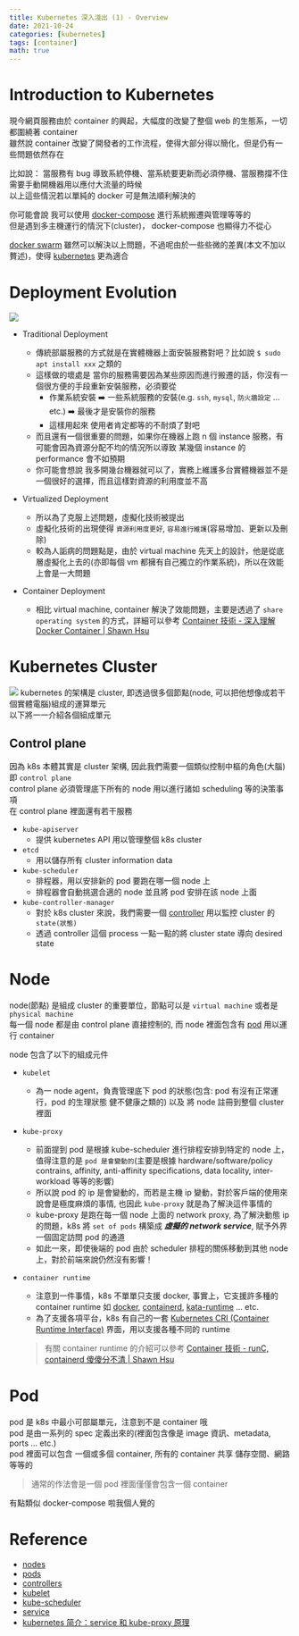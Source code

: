 ```yaml
---
title: Kubernetes 深入淺出 (1) - Overview
date: 2021-10-24
categories: [kubernetes]
tags: [container]
math: true
---
```


# Introduction to Kubernetes
現今網頁服務由於 container 的興起，大幅度的改變了整個 web 的生態系，一切都圍繞著 container\
雖然說 container 改變了開發者的工作流程，使得大部分得以簡化，但是仍有一些問題依然存在

比如說： 當服務有 bug 導致系統停機、當系統要更新而必須停機、當服務撐不住需要手動開機器用以應付大流量的時候\
以上這些情況若以單純的 docker 可是無法順利解決的

你可能會說 我可以使用 [docker-compose](https://docs.docker.com/compose/) 進行系統搬遷與管理等等的\
但是遇到多主機運行的情況下(cluster)， docker-compose 也顯得力不從心

[docker swarm](https://docs.docker.com/engine/swarm/) 雖然可以解決以上問題，不過呢由於一些些微的差異(本文不加以贅述)，使得 [kubernetes](https://kubernetes.io) 更為適合

# Deployment Evolution
![](https://d33wubrfki0l68.cloudfront.net/26a177ede4d7b032362289c6fccd448fc4a91174/eb693/images/docs/container_evolution.svg)
+ Traditional Deployment
    + 傳統部屬服務的方式就是在實體機器上面安裝服務對吧？比如說 `$ sudo apt install xxx` 之類的
    + 這樣做的壞處是 當你的服務需要因為某些原因而進行搬遷的話，你沒有一個很方便的手段重新安裝服務，必須要從
        + 作業系統安裝 :arrow_right: 一些系統服務的安裝(e.g. `ssh`, `mysql`, `防火牆設定` ... etc.) :arrow_right: 最後才是安裝你的服務
        + 這樣用起來 使用者肯定都等的不耐煩了對吧
    + 而且還有一個很重要的問題，如果你在機器上跑 n 個 instance 服務，有可能會因為資源分配不均的情況所以導致 某幾個 instance 的 performance 會不如預期
    + 你可能會想說 我多開幾台機器就可以了，實務上維護多台實體機器並不是一個很好的選擇，而且這樣對資源的利用度並不高

+ Virtualized Deployment
    + 所以為了克服上述問題，虛擬化技術被提出
    + 虛擬化技術的出現使得 `資源利用度更好`, `容易進行維護`(容易增加、更新以及刪除)
    + 較為人詬病的問題點是，由於 virtual machine 先天上的設計，他是從底層虛擬化上去的(亦即每個 vm 都擁有自己獨立的作業系統)，所以在效能上會是一大問題

+ Container Deployment
    + 相比 virtual machine, container 解決了效能問題，主要是透過了 `share operating system` 的方式，詳細可以參考 [Container 技術 - 深入理解 Docker Container \| Shawn Hsu](../../container/container-docker)

# Kubernetes Cluster
![](https://d33wubrfki0l68.cloudfront.net/2475489eaf20163ec0f54ddc1d92aa8d4c87c96b/e7c81/images/docs/components-of-kubernetes.svg)
kubernetes 的架構是 cluster, 即透過很多個節點(node, 可以把他想像成若干個實體電腦)組成的運算單元\
以下將一一介紹各個組成單元

## Control plane
因為 k8s 本體其實是 cluster 架構, 因此我們需要一個類似控制中樞的角色(大腦) 即 `control plane`\
control plane 必須管理底下所有的 node 用以進行諸如 scheduling 等的決策事項\
在 control plane 裡面還有若干服務
+ `kube-apiserver`
    + 提供 kubernetes API 用以管理整個 k8s cluster
+ `etcd`
    + 用以儲存所有 cluster information data
+ `kube-scheduler`
    + 排程器，用以安排新的 pod 要跑在哪一個 node 上
    + 排程器會自動挑選合適的 node 並且將 pod 安排在該 node 上面
+ `kube-controller-manager`
    + 對於 k8s cluster 來說，我們需要一個 [controller](https://kubernetes.io/docs/concepts/architecture/controller/) 用以監控 cluster 的 `state(狀態)`
    + 透過 controller 這個 process 一點一點的將 cluster state 導向 desired state

# Node
node(節點) 是組成 cluster 的重要單位，節點可以是 `virtual machine` 或者是 `physical machine`\
每一個 node 都是由 control plane 直接控制的, 而 node 裡面包含有 [pod](#pod) 用以運行 container

node 包含了以下的組成元件
+ `kubelet`
    + 為一 node agent，負責管理底下 pod 的狀態(包含: pod 有沒有正常運行，pod 的生理狀態 健不健康之類的) 以及 將 node 註冊到整個 cluster 裡面
+ `kube-proxy`
    + 前面提到 pod 是根據 kube-scheduler 進行排程安排到特定的 node 上，值得注意的是 `pod 是會變動的`(主要是根據 hardware/software/policy contrains, affinity, anti-affinity specifications, data locality, inter-workload 等等的影響)
    + 所以說 pod 的 ip 是會變動的，而若是主機 ip 變動，對於客戶端的使用來說會是極度麻煩的事情, 也因此 `kube-proxy` 就是為了解決這件事情的
    + kube-proxy 是跑在每一個 node 上面的 network proxy, 為了解決動態 ip 的問題，k8s 將 `set of pods` 構築成 ***虛擬的 network service***, 賦予外界一個固定訪問 pod 的通道
    + 如此一來，即使後端的 pod 由於 scheduler 排程的關係移動到其他 node 上，對於前端來說仍然沒有影響！
+ `container runtime`
    + 注意到一件事情，k8s 不單單只支援 docker, 事實上，它支援許多種的 container runtime 如 [docker](https://kubernetes.io/docs/concepts/workloads/pods/), [containerd](https://containerd.io/docs/), [kata-runtime](https://github.com/kata-containers/runtime) ... etc.
    + 為了支援各項平台，k8s 有自己的一套 [Kubernetes CRI (Container Runtime Interface)](https://github.com/kubernetes/community/blob/master/contributors/devel/sig-node/container-runtime-interface.md) 界面，用以支援各種不同的 runtime

    > 有關 container runtime 的介紹可以參考 [Container 技術 - runC, containerd 傻傻分不清 \| Shawn Hsu](../../container/container)

# Pod
pod 是 k8s 中最小可部屬單元，注意到不是 container 哦\
pod 是由一系列的 spec 定義出來的(裡面包含像是 image 資訊、metadata, ports ... etc.)\
pod 裡面可以包含 一個或多個 container, 所有的 container 共享 儲存空間、網路等等的
> 通常的作法會是一個 pod 裡面僅僅會包含一個 container

有點類似 docker-compose 啦我個人覺的

# Reference
+ [nodes](https://kubernetes.io/docs/concepts/architecture/nodes/)
+ [pods](https://kubernetes.io/docs/concepts/workloads/pods/)
+ [controllers](https://kubernetes.io/docs/concepts/architecture/controller/)
+ [kubelet](https://kubernetes.io/docs/reference/command-line-tools-reference/kubelet/)
+ [kube-scheduler](https://kubernetes.io/docs/reference/command-line-tools-reference/kube-scheduler/)
+ [service](https://kubernetes.io/docs/concepts/services-networking/service/)
+ [kubernetes 简介：service 和 kube-proxy 原理](https://cizixs.com/2017/03/30/kubernetes-introduction-service-and-kube-proxy/)
